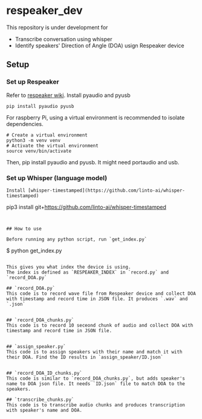 # respeaker_dev

This repository is under development for
 - Transcribe conversation using whisper
 - Identify speakers' Direction of Angle (DOA) usign Respeaker device

## Setup

### Set up Respeaker
Refer to [respeaker wiki](https://wiki.seeedstudio.com/ReSpeaker-USB-Mic-Array/).
Install pyaudio and pyusb
```
pip install pyaudio pyusb
```
For raspberry Pi, using a virtual environment is recommended to isolate dependencies.
```
# Create a virtual environment
python3 -m venv venv
# Activate the virtual environment
source venv/bin/activate
```
Then, pip install pyaudio and pyusb. It might need portaudio and usb.

### Set up Whisper (language model)
```
Install [whisper-timestamped](https://github.com/linto-ai/whisper-timestamped)
```
pip3 install git+https://github.com/linto-ai/whisper-timestamped
```


## How to use

Before running any python script, run `get_index.py`
```
$ python get_index.py 
``` 

This gives you what index the device is using.
The index is defined as `RESPEAKER_INDEX` in `record.py` and `record_DOA.py`

## `record_DOA.py`
This code is to record wave file from Respeaker device and collect DOA with timestamp and record time in JSON file. It produces `.wav` and `.json`


## `record_DOA_chunks.py`
This code is to record 10 seceond chunk of audio and collect DOA with timestamp and record time in JSON file.


## `assign_speaker.py`
This code is to assign speakers with their name and match it with their DOA. Find the ID results in `assign_speaker/ID.json` 


## `record_DOA_ID_chunks.py`
This code is similar to `record_DOA_chunks.py`, but adds speaker's name to DOA json file. It needs `ID.json` file to match DOA to the speakers.

## `transcribe_chunks.py`
This code is to transcribe audio chunks and produces transcription with speaker's name and DOA.

